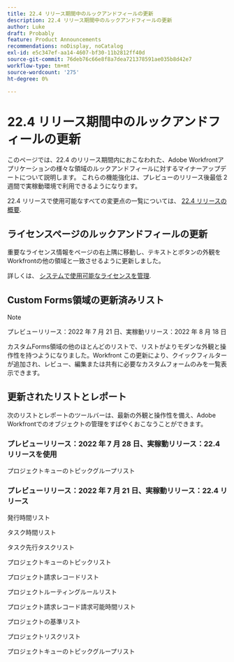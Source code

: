 ```yaml
---
title: 22.4 リリース期間中のルックアンドフィールの更新
description: 22.4 リリース期間中のルックアンドフィールの更新
author: Luke
draft: Probably
feature: Product Announcements
recommendations: noDisplay, noCatalog
exl-id: e5c347ef-aa14-4607-bf30-11b2812ff40d
source-git-commit: 76deb76c66e8f8a7dea721378591ae035b8d42e7
workflow-type: tm+mt
source-wordcount: '275'
ht-degree: 0%

---
```


# 22.4 リリース期間中のルックアンドフィールの更新

このページでは、22.4 のリリース期間内におこなわれた、Adobe Workfrontアプリケーションの様々な領域のルックアンドフィールに対するマイナーアップデートについて説明します。 これらの機能強化は、プレビューのリリース後最低 2 週間で実稼動環境で利用できるようになります。

22.4 リリースで使用可能なすべての変更点の一覧については、 [22.4 リリースの概要](/help/quicksilver/product-announcements/product-releases/22.4-release-activity/22-4-release-overview.md).

## ライセンスページのルックアンドフィールの更新

重要なライセンス情報をページの右上隅に移動し、テキストとボタンの外観をWorkfrontの他の領域と一致させるように更新しました。

詳しくは、 [システムで使用可能なライセンスを管理](/help/quicksilver/administration-and-setup/get-started-wf-administration/manage-available-licenses-in-your-system.md).

## Custom Forms領域の更新済みリスト

>[!NOTE]
>
>プレビューリリース：2022 年 7 月 21 日、実稼動リリース：2022 年 8 月 18 日

カスタムForms領域の他のほとんどのリストで、リストがよりモダンな外観と操作性を持つようになりました。Workfront この更新により、クイックフィルターが追加され、レビュー、編集または共有に必要なカスタムフォームのみを一覧表示できます。

## 更新されたリストとレポート

次のリストとレポートのツールバーは、最新の外観と操作性を備え、Adobe Workfrontでのオブジェクトの管理をすばやくおこなうことができます。

### プレビューリリース：2022 年 7 月 28 日、実稼動リリース：22.4 リリースを使用

プロジェクトキューのトピックグループリスト

### プレビューリリース：2022 年 7 月 21 日、実稼動リリース：22.4 リリース

発行時間リスト

タスク時間リスト

タスク先行タスクリスト

プロジェクトキューのトピックリスト

プロジェクト請求レコードリスト

プロジェクトルーティングルールリスト

プロジェクト請求レコード請求可能時間リスト

プロジェクトの基準リスト

プロジェクトリスクリスト

プロジェクトキューのトピックグループリスト
